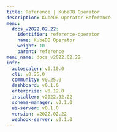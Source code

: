 ```yaml
---
title: Reference | KubeDB Operator
description: KubeDB Operator Reference
menu:
  docs_v2022.02.22:
    identifier: reference-operator
    name: KubeDB Operator
    weight: 10
    parent: reference
menu_name: docs_v2022.02.22
info:
  autoscaler: v0.10.0
  cli: v0.25.0
  community: v0.25.0
  dashboard: v0.1.0
  enterprise: v0.12.0
  installer: v2022.02.22
  schema-manager: v0.1.0
  ui-server: v0.1.0
  version: v2022.02.22
  webhook-server: v0.1.0
---
```


